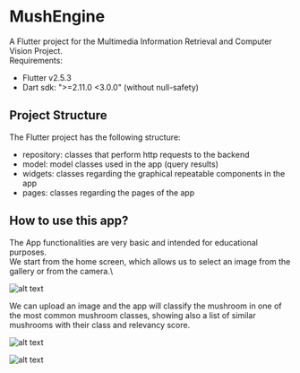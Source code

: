 # MushEngine

A Flutter project for the Multimedia Information Retrieval and Computer Vision Project.\
Requirements:
- Flutter v2.5.3
- Dart sdk: ">=2.11.0 <3.0.0" (without null-safety)

## Project Structure
The Flutter project has the following structure:
- repository: classes that perform http requests to the backend
- model: model classes used in the app (query results)
- widgets: classes regarding the graphical repeatable components in the app
- pages: classes regarding the pages of the app

## How to use this app?

The App functionalities are very basic and intended for educational purposes.\
We start from the home screen, which allows us to select an image from the gallery or from
the camera.\

![alt text](https://ibb.co/V95gj15)

We can upload an image and the app will classify the mushroom in one of the most common mushroom classes, showing also a list of similar mushrooms with their class and relevancy score.

![alt text](https://ibb.co/f4hn2G8)

![alt text](https://ibb.co/82SvbzJ)
